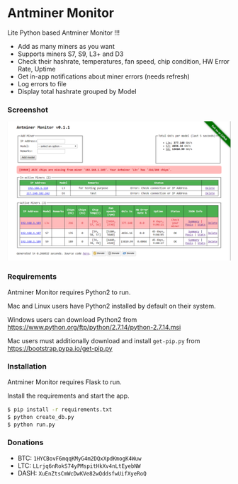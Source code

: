# Antminer Monitor

Lite Python based Antminer Monitor !!!

  - Add as many miners as you want
  - Supports miners S7, S9, L3+ and D3
  - Check their hashrate, temperatures, fan speed, chip condition, HW Error Rate, Uptime
  - Get in-app notifications about miner errors (needs refresh)
  - Log errors to file
  - Display total hashrate grouped by Model

### Screenshot

![Alt text](/app/static/images/screenshot_v0.1.1.png?raw=true "Screenshot v0.1.1")

### Requirements

Antminer Monitor requires Python2 to run.

Mac and Linux users have Python2 installed by default on their system.

Windows users can download Python2 from https://www.python.org/ftp/python/2.7.14/python-2.7.14.msi

Mac users must additionally download and install `get-pip.py` from https://bootstrap.pypa.io/get-pip.py

### Installation

Antminer Monitor requires Flask to run.

Install the requirements and start the app.

```sh
$ pip install -r requirements.txt
$ python create_db.py
$ python run.py
```

### Donations

  - BTC: `1HYCBovF6mqqKMyG4m2DQxXpdKmogK4Wuw`
  - LTC: `LLrjq6nRokS74yPMspitHkXv4nLtEyebNW`
  - DASH: `XuEnZtsCmWcDwKVe82wQddsfwUifXyeRoQ`